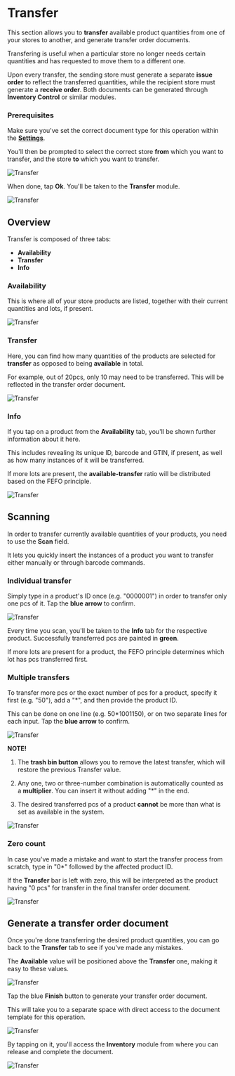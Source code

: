# Transfer

This section allows you to **transfer** available product quantities from one of your stores to another, and generate transfer order documents.

Transfering is useful when a particular store no longer needs certain quantities and has requested to move them to a different one.

Upon every transfer, the sending store must generate a separate **issue order** to reflect the transferred quantities, while the recipient store must generate a **receive order**. Both documents can be generated through **Inventory Control** or similar modules.

### Prerequisites

Make sure you've set the correct document type for this operation within the **[Settings](settings.md)**.

You'll then be prompted to select the correct store **from** which you want to transfer, and the store **to** which you want to transfer.

![Transfer](pictures/inv_con_selectedstore_transfer.png)

When done, tap **Ok**. You'll be taken to the **Transfer** module.

![Transfer](pictures/inv_con_transfer_module.png)

## Overview

Transfer is composed of three tabs:

* **Availability**
* **Transfer**
* **Info**

### Availability

This is where all of your store products are listed, together with their current quantities and lots, if present.

![Transfer](pictures/inv_con_transfer_availability.png)

### Transfer

Here, you can find how many quantities of the products are selected for **transfer** as opposed to being **available** in total.

For example, out of 20pcs, only 10 may need to be transferred. This will be reflected in the transfer order document.

![Transfer](pictures/inv_con_transfer_transfer.png)

### Info

If you tap on a product from the **Availability** tab, you'll be shown further information about it here.

This includes revealing its unique ID, barcode and GTIN, if present, as well as how many instances of it will be transferred.

If more lots are present, the **available-transfer** ratio will be distributed based on the FEFO principle.

![Transfer](pictures/inv_con_transfer_info.png)

## Scanning

In order to transfer currently available quantities of your products, you need to use the **Scan** field.

It lets you quickly insert the instances of a product you want to transfer either manually or through barcode commands.

### Individual transfer

Simply type in a product's ID once (e.g. "0000001") in order to transfer only one pcs of it. Tap the **blue arrow** to confirm.

![Transfer](pictures/inv_con_transfer_single.png)

Every time you scan, you'll be taken to the **Info** tab for the respective product. Successfully transferred pcs are painted in **green**.

If more lots are present for a product, the FEFO principle determines which lot has pcs transferred first.

### Multiple transfers

To transfer more pcs or the exact number of pcs for a product, specify it first (e.g. "50"), add a "*", and then provide the product ID.

This can be done on one line (e.g. 50*1001150), or on two separate lines for each input. Tap the **blue arrow** to confirm.

![Transfer](pictures/inv_con_transfer_multiple.png)

**NOTE!**

1. The **trash bin button** allows you to remove the latest transfer, which will restore the previous Transfer value.

2. Any one, two or three-number combination is automatically counted as a **multiplier**. You can insert it without adding "*" in the end.

3. The desired transferred pcs of a product **cannot** be more than what is set as available in the system.

![Transfer](pictures/inv_con_transfer_error.png)

### Zero count

In case you've made a mistake and want to start the transfer process from scratch, type in "0*" followed by the affected product ID.

If the **Transfer** bar is left with zero, this will be interpreted as the product having "0 pcs" for transfer in the final transfer order document.

![Transfer](pictures/inv_con_transfer_zero.png)

## Generate a transfer order document

Once you're done transferring the desired product quantities, you can go back to the **Transfer** tab to see if you've made any mistakes.

The **Available** value will be positioned above the **Transfer** one, making it easy to these values.

![Transfer](pictures/inv_con_transfer_done.png)

Tap the blue **Finish** button to generate your transfer order document.

This will take you to a separate space with direct access to the document template for this operation.

![Transfer](pictures/inv_con_transfer_doc.png)

By tapping on it, you'll access the **Inventory** module from where you can release and complete the document.

![Transfer](pictures/inv_con_transfer_doc_finish.png)
